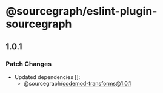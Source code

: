 # @sourcegraph/eslint-plugin-sourcegraph

## 1.0.1

### Patch Changes

-   Updated dependencies []:
    -   @sourcegraph/codemod-transforms@1.0.1
